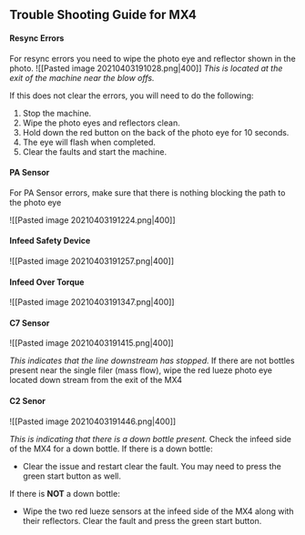 
## Trouble Shooting Guide for MX4
#### Resync Errors
For resync errors you need to wipe the photo eye and reflector shown in the photo. 
![[Pasted image 20210403191028.png|400]]
*This is located at the exit of the machine near the blow offs.*

If this does not clear the errors, you will need to do the following:
1. Stop the machine.
2. Wipe the photo eyes and reflectors clean.
3. Hold down the red button on the back of the photo eye for 10 seconds.
4. The eye will flash when completed.
5. Clear the faults and start the machine.

#### PA Sensor
For PA Sensor errors, make sure that there is nothing blocking the path to the photo eye

![[Pasted image 20210403191224.png|400]]

#### Infeed Safety Device

![[Pasted image 20210403191257.png|400]]

#### Infeed Over Torque

![[Pasted image 20210403191347.png|400]]

#### C7 Sensor

![[Pasted image 20210403191415.png|400]]

*This indicates that the line downstream has stopped.*
If there are not bottles present near the single filer (mass flow), wipe the red lueze photo eye located down stream from the exit of the MX4

#### C2 Senor

![[Pasted image 20210403191446.png|400]]

*This is indicating that there is a down bottle present.*
Check the infeed side of the MX4 for a down bottle.
If there is a down bottle:
* Clear the issue and restart clear the fault. You may need to press the green start button as well.

If there is **NOT** a down bottle:
* Wipe the two red lueze sensors at the infeed side of the MX4 along with their reflectors. Clear the fault and press the green start button.